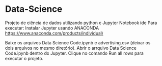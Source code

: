 # Data-Science
Projeto de ciência de dados utilizando python e Jupyter Notebook ide
Para executar: Instalar Jupyter usando ANACONDA
https://www.anaconda.com/products/individual\

Baixe os arquivos Data Science Code.ipynb e advertising.csv (deixar os dois arquivos no mesmo diretório).
Abrir o arrquivo Data Science Code.ipynb dentro do Jupyter.
Clique no comando Run all rows para executar o projeto.
